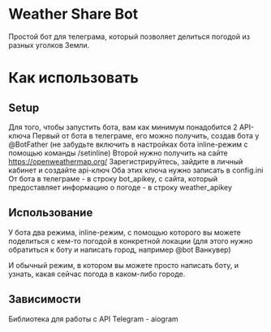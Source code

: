 # Weather Share Bot
 Простой бот для телеграма, который позволяет делиться погодой из разных уголков Земли.

# Как использовать
## Setup
Для того, чтобы запустить бота, вам как минимум понадобится 2 API-ключа
Первый от бота в телеграме, его можно получить, создав бота у @BotFather 
    (не забудьте включить в настройках бота inline-режим с помощью команды /setinline)
Второй нужно получить на сайте https://openweathermap.org/
    Зарегистрируйтесь, зайдите в личный кабинет и создайте api-ключ
Оба этих ключа нужно записать в config.ini
    От бота в телеграме - в строку bot_apikey, с сайта, который предоставляет информацию о погоде - в строку weather_apikey

## Использование
У бота два режима, inline-режим, с помощью которого вы можете поделиться с кем-то погодой в конкретной локации
    (для этого нужно обратиться к боту и написать город, например @bot Ванкувер)

И обычный режим, в котором вы можете просто написать боту, и узнать, какая сейчас погода в каком-либо городе.

## Зависимости
Библиотека для работы с API Telegram - aiogram